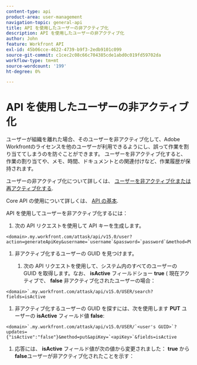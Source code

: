 ```yaml
---
content-type: api
product-area: user-management
navigation-topic: general-api
title: API を使用したユーザーの非アクティブ化
description: API を使用したユーザーの非アクティブ化
author: John
feature: Workfront API
exl-id: 45b06cce-4622-4739-b9f3-2edb9101c099
source-git-commit: c1cec2c08c66c704385cde1abd0c019fd59702da
workflow-type: tm+mt
source-wordcount: '199'
ht-degree: 0%

---
```



# API を使用したユーザーの非アクティブ化

ユーザーが組織を離れた場合、そのユーザーを非アクティブ化して、Adobe Workfrontのライセンスを他のユーザーが利用できるようにし、誤って作業を割り当ててしまうのを防ぐことができます。 ユーザーを非アクティブ化すると、作業の割り当てや、メモ、時間、ドキュメントとの関連付けなど、作業履歴が保持されます。

ユーザーの非アクティブ化について詳しくは、 [ユーザーを非アクティブ化または再アクティブ化する](../../administration-and-setup/add-users/create-and-manage-users/deactivate-a-user.md).

Core API の使用について詳しくは、 [API の基本](../../wf-api/general/api-basics.md).

API を使用してユーザーを非アクティブ化するには：

1. 次の API リクエストを使用して API キーを生成します。

```
<domain>.my.workfront.com/attask/api/v15.0/user?action=generateApiKey&username=`username`&password=`password`&method=PUT`
```

1. 非アクティブ化するユーザーの GUID を見つけます。

   1. 次の API リクエストを使用して、システム内のすべてのユーザーの GUID を取得します。なお、 **isActive** フィールドショー **true** ( 現在アクティブで、 **false** 非アクティブ化されたユーザーの場合：

```
<domain>`.my.workfront.com/attask/api/v15.0/USER/search?fields=isActive
```

1. 非アクティブ化するユーザーの GUID を探すには、次を使用します **PUT** ユーザーの **isActive** フィールド値 **false**:

```
<domain>`.my.workfront.com/attask/api/v15.0/USER/`<user's GUID>`?updates={"isActive":"false"}&method=put&apiKey=`<apiKey>`&fields=isActive
```

1. 応答には、 **isActive** フィールド値が次の値から変更されました： **true** から **false**&#x200B;ユーザーが非アクティブ化されたことを示す：

<!-- [Copy](javascript:void(0);) -->
<pre></pre>
